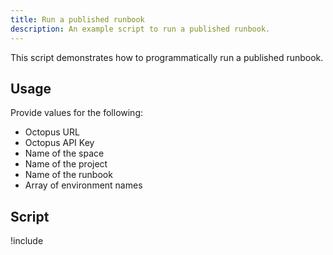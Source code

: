 ```yaml
---
title: Run a published runbook
description: An example script to run a published runbook.
---
```


This script demonstrates how to programmatically run a published runbook.

## Usage

Provide values for the following:

- Octopus URL
- Octopus API Key
- Name of the space
- Name of the project
- Name of the runbook
- Array of environment names

## Script

!include <run-runbook-scripts>
